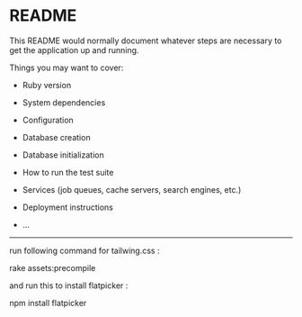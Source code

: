 # README

This README would normally document whatever steps are necessary to get the
application up and running.

Things you may want to cover:

* Ruby version

* System dependencies

* Configuration

* Database creation

* Database initialization

* How to run the test suite

* Services (job queues, cache servers, search engines, etc.)

* Deployment instructions

* ...

-----------------------------------------------------------

run following command for tailwing.css :

rake assets:precompile


and run this to install flatpicker :

npm install flatpicker
